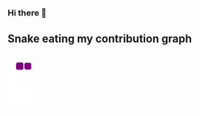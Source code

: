 ### Hi there 👋

<!--
**Ridvanks01/Ridvanks01** is a ✨ _special_ ✨ repository because its `README.md` (this file) appears on your GitHub profile.

Here are some ideas to get you started:

- 🔭 I’m currently working on ...
- 🌱 I’m currently learning ...
- 👯 I’m looking to collaborate on ...
- 🤔 I’m looking for help with ...
- 💬 Ask me about ...
- 📫 How to reach me: ...
- 😄 Pronouns: ...
- ⚡ Fun fact: ...
-->

## Snake eating my contribution graph
![snake gif](https://github.com/Ridvanks01/Ridvanks01/blob/output/github-contribution-grid-snake.gif)
